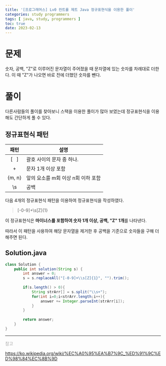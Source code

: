 ```yaml
---
title: '[프로그래머스] Lv0 컨트롤 제트 Java 정규표현식을 이용한 풀이'
categories: study programmers
tags: [ java, study, programmers ]
toc: true
date: 2023-02-13
---
```

# 문제
숫자, 공백, "Z"로 이루어진 문자열이 주어졌을 때 문자열에 있는 숫자를 차례대로 더한다. 이 때 "Z"가 나오면 바로 전에 더했던 숫자를 뺀다.

# 풀이
다른사람들의 풀이를 찾아보니 스택을 이용한 풀이가 많아 보였는데 정규표현식을 이용해도 간단하게 풀 수 있다.  

## 정규표현식 패턴

| 패턴 | 설명 |
| :---: | --- |
| \[ &nbsp; \] |괄호 사이의 문자 중 하나. |
| \+ | 문자 1개 이상 포함 |
| \{m, n\} | 앞의 요소를 m회 이상 n회 이하 포함 |
| \\s | 공백 |

다음 4개의 정규표현식 패턴을 이용하여 정규표현식을 작성하였다.  
> [-0-9]+\\s[Z]{1}

이 정규표현식은 **마이너스를 포함하여 숫자 1개 이상, 공백, "Z" 1개**를 나타낸다.

따라서 이 패턴을 사용하여 해당 문자열을 제거한 후 공백을 기준으로 숫자들을 구해 더해주면 된다.

## Solution.java
```java
class Solution {
    public int solution(String s) {
        int answer = 0;
        s = s.replaceAll("[-0-9]+\\s[Z]{1}", "").trim();
        
        if(s.length() > 0){
            String strArr[] = s.split("\\s+");
            for(int i=0;i<strArr.length;i++){
                answer += Integer.parseInt(strArr[i]);
            }
        }
        
        return answer;
    }
}
```

---
<div style="font-size:14px;color:#aaa">
<p>참고</p>
<p><a href="https://ko.wikipedia.org/wiki/%EC%A0%95%EA%B7%9C_%ED%91%9C%ED%98%84%EC%8B%9D" target="_blank">https://ko.wikipedia.org/wiki/%EC%A0%95%EA%B7%9C_%ED%91%9C%ED%98%84%EC%8B%9D</a></p>
<div>